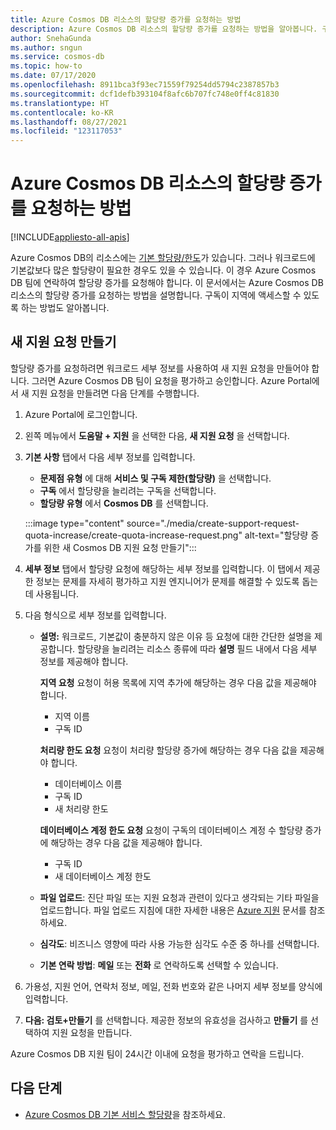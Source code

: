 ```yaml
---
title: Azure Cosmos DB 리소스의 할당량 증가를 요청하는 방법
description: Azure Cosmos DB 리소스의 할당량 증가를 요청하는 방법을 알아봅니다. 구독이 지역에 액세스할 수 있도록 하는 방법도 알아봅니다.
author: SnehaGunda
ms.author: sngun
ms.service: cosmos-db
ms.topic: how-to
ms.date: 07/17/2020
ms.openlocfilehash: 8911bca3f93ec71559f79254dd5794c2387857b3
ms.sourcegitcommit: dcf1defb393104f8afc6b707fc748e0ff4c81830
ms.translationtype: HT
ms.contentlocale: ko-KR
ms.lasthandoff: 08/27/2021
ms.locfileid: "123117053"
---
```

# <a name="how-to-request-quota-increase-for-azure-cosmos-db-resources"></a>Azure Cosmos DB 리소스의 할당량 증가를 요청하는 방법
[!INCLUDE[appliesto-all-apis](../includes/appliesto-all-apis.md)]

Azure Cosmos DB의 리소스에는 [기본 할당량/한도](../concepts-limits.md)가 있습니다. 그러나 워크로드에 기본값보다 많은 할당량이 필요한 경우도 있을 수 있습니다. 이 경우 Azure Cosmos DB 팀에 연락하여 할당량 증가를 요청해야 합니다. 이 문서에서는 Azure Cosmos DB 리소스의 할당량 증가를 요청하는 방법을 설명합니다. 구독이 지역에 액세스할 수 있도록 하는 방법도 알아봅니다.

## <a name="create-a-new-support-request"></a>새 지원 요청 만들기

할당량 증가를 요청하려면 워크로드 세부 정보를 사용하여 새 지원 요청을 만들어야 합니다. 그러면 Azure Cosmos DB 팀이 요청을 평가하고 승인합니다. Azure Portal에서 새 지원 요청을 만들려면 다음 단계를 수행합니다.

1. Azure Portal에 로그인합니다.

1. 왼쪽 메뉴에서 **도움말 + 지원** 을 선택한 다음, **새 지원 요청** 을 선택합니다.

1. **기본 사항** 탭에서 다음 세부 정보를 입력합니다.

   * **문제점 유형** 에 대해 **서비스 및 구독 제한(할당량)** 을 선택합니다.
   * **구독** 에서 할당량을 늘리려는 구독을 선택합니다.
   * **할당량 유형** 에서 **Cosmos DB** 를 선택합니다.

   :::image type="content" source="./media/create-support-request-quota-increase/create-quota-increase-request.png" alt-text="할당량 증가를 위한 새 Cosmos DB 지원 요청 만들기":::

1. **세부 정보** 탭에서 할당량 요청에 해당하는 세부 정보를 입력합니다. 이 탭에서 제공한 정보는 문제를 자세히 평가하고 지원 엔지니어가 문제를 해결할 수 있도록 돕는 데 사용됩니다.

1. 다음 형식으로 세부 정보를 입력합니다.

   * **설명:** 워크로드, 기본값이 충분하지 않은 이유 등 요청에 대한 간단한 설명을 제공합니다. 할당량을 늘리려는 리소스 종류에 따라 **설명** 필드 내에서 다음 세부 정보를 제공해야 합니다.

     **지역 요청** 요청이 허용 목록에 지역 추가에 해당하는 경우 다음 값을 제공해야 합니다.

        * 지역 이름
        * 구독 ID

     **처리량 한도 요청** 요청이 처리량 할당량 증가에 해당하는 경우 다음 값을 제공해야 합니다.

        * 데이터베이스 이름
        * 구독 ID
        * 새 처리량 한도

     **데이터베이스 계정 한도 요청** 요청이 구독의 데이터베이스 계정 수 할당량 증가에 해당하는 경우 다음 값을 제공해야 합니다.

       * 구독 ID
       * 새 데이터베이스 계정 한도

   * **파일 업로드**: 진단 파일 또는 지원 요청과 관련이 있다고 생각되는 기타 파일을 업로드합니다. 파일 업로드 지침에 대한 자세한 내용은 [Azure 지원](../../azure-portal/supportability/how-to-manage-azure-support-request.md#upload-files) 문서를 참조하세요.

   * **심각도**: 비즈니스 영향에 따라 사용 가능한 심각도 수준 중 하나를 선택합니다.

   * **기본 연락 방법**: **메일** 또는 **전화** 로 연락하도록 선택할 수 있습니다.

1. 가용성, 지원 언어, 연락처 정보, 메일, 전화 번호와 같은 나머지 세부 정보를 양식에 입력합니다.

1. **다음: 검토+만들기** 를 선택합니다. 제공한 정보의 유효성을 검사하고 **만들기** 를 선택하여 지원 요청을 만듭니다.

Azure Cosmos DB 지원 팀이 24시간 이내에 요청을 평가하고 연락을 드립니다.

## <a name="next-steps"></a>다음 단계

* [Azure Cosmos DB 기본 서비스 할당량](../concepts-limits.md)을 참조하세요.
